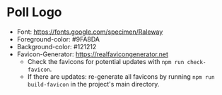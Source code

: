 # Poll Logo

- Font: <https://fonts.google.com/specimen/Raleway>
- Foreground-color: #9FA8DA
- Background-color: #121212
- Favicon-Generator: <https://realfavicongenerator.net>
  - Check the favicons for potential updates with `npm run check-favicon`.
  - If there are updates: re-generate all favicons by running `npm run build-favicon` in the project's main directory.
